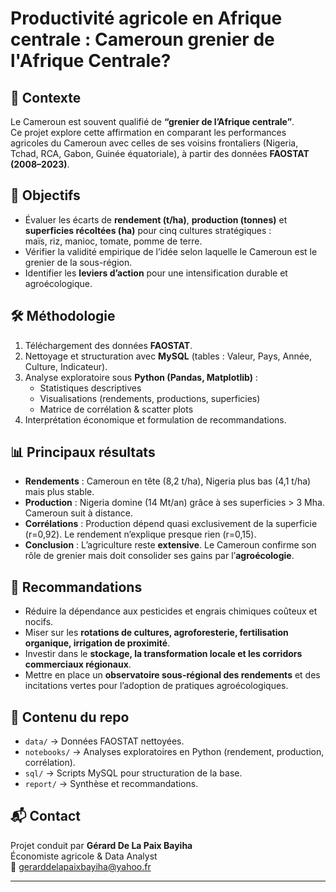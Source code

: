 #  Productivité agricole en Afrique centrale : Cameroun grenier de l'Afrique Centrale?

## 📌 Contexte
Le Cameroun est souvent qualifié de **“grenier de l’Afrique centrale”**.  
Ce projet explore cette affirmation en comparant les performances agricoles du Cameroun avec celles de ses voisins frontaliers (Nigeria, Tchad, RCA, Gabon, Guinée équatoriale), à partir des données **FAOSTAT (2008–2023)**.

## 🎯 Objectifs
- Évaluer les écarts de **rendement (t/ha)**, **production (tonnes)** et **superficies récoltées (ha)** pour cinq cultures stratégiques :  
  maïs, riz, manioc, tomate, pomme de terre.  
- Vérifier la validité empirique de l’idée selon laquelle le Cameroun est le grenier de la sous-région.  
- Identifier les **leviers d’action** pour une intensification durable et agroécologique.

## 🛠️ Méthodologie
1. Téléchargement des données **FAOSTAT**.  
2. Nettoyage et structuration avec **MySQL** (tables : Valeur, Pays, Année, Culture, Indicateur).  
3. Analyse exploratoire sous **Python (Pandas, Matplotlib)** :  
   - Statistiques descriptives  
   - Visualisations (rendements, productions, superficies)  
   - Matrice de corrélation & scatter plots  
4. Interprétation économique et formulation de recommandations.

## 📊 Principaux résultats
- **Rendements** : Cameroun en tête (8,2 t/ha), Nigeria plus bas (4,1 t/ha) mais plus stable.  
- **Production** : Nigeria domine (14 Mt/an) grâce à ses superficies > 3 Mha. Cameroun suit à distance.  
- **Corrélations** : Production dépend quasi exclusivement de la superficie (r=0,92). Le rendement n’explique presque rien (r=0,15).  
- **Conclusion** : L’agriculture reste **extensive**. Le Cameroun confirme son rôle de grenier mais doit consolider ses gains par l’**agroécologie**.

## 🌱 Recommandations 
- Réduire la dépendance aux pesticides et engrais chimiques coûteux et nocifs.  
- Miser sur les **rotations de cultures, agroforesterie, fertilisation organique, irrigation de proximité**.  
- Investir dans le **stockage, la transformation locale et les corridors commerciaux régionaux**.  
- Mettre en place un **observatoire sous-régional des rendements** et des incitations vertes pour l’adoption de pratiques agroécologiques.

## 📂 Contenu du repo
- `data/` → Données FAOSTAT nettoyées.  
- `notebooks/` → Analyses exploratoires en Python (rendement, production, corrélation).  
- `sql/` → Scripts MySQL pour structuration de la base.  
- `report/` → Synthèse et recommandations.  

## 📬 Contact
Projet conduit par **Gérard De La Paix Bayiha**  
Économiste agricole & Data Analyst  
📧 gerarddelapaixbayiha@yahoo.fr  

---
